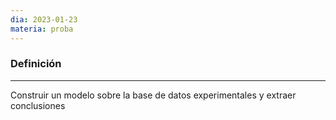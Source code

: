 ```yaml
---
dia: 2023-01-23
materia: proba
---
```

### Definición
---
Construir un modelo sobre la base de datos experimentales y extraer conclusiones